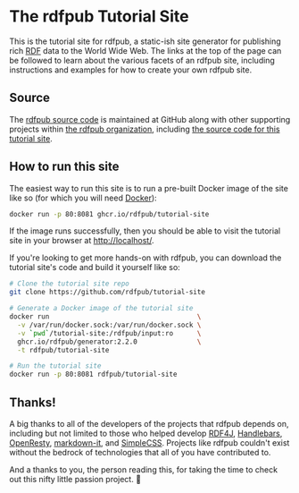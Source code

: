 # The rdfpub Tutorial Site

This is the tutorial site for rdfpub, a static-ish site generator for
publishing rich [RDF](https://www.w3.org/TR/rdf11-primer/) data to the World
Wide Web. The links at the top of the page can be followed to learn about the
various facets of an rdfpub site, including instructions and examples for how
to create your own rdfpub site.

## Source

The [rdfpub source code](https://github.com/rdfpub/generator) is maintained
at GitHub along with other supporting projects within
[the rdfpub organization](https://github.com/rdfpub), including
[the source code for this tutorial site](https://github.com/rdfpub/tutorial-site).

## How to run this site

The easiest way to run this site is to run a pre-built Docker image of the
site like so (for which you will need [Docker](https://www.docker.com)):

```bash
docker run -p 80:8081 ghcr.io/rdfpub/tutorial-site
```

If the image runs successfully, then you should be able to visit the tutorial
site in your browser at <http://localhost/>.

If you're looking to get more hands-on with rdfpub, you can download the
tutorial site's code and build it yourself like so:

```bash
# Clone the tutorial site repo
git clone https://github.com/rdfpub/tutorial-site

# Generate a Docker image of the tutorial site
docker run                                     \
  -v /var/run/docker.sock:/var/run/docker.sock \
  -v `pwd`/tutorial-site:/rdfpub/input:ro      \
  ghcr.io/rdfpub/generator:2.2.0               \
  -t rdfpub/tutorial-site

# Run the tutorial site
docker run -p 80:8081 rdfpub/tutorial-site
```

## Thanks!

A big thanks to all of the developers of the projects that rdfpub depends
on, including but not limited to those who helped develop
[RDF4J](https://rdf4j.org), [Handlebars](https://handlebarsjs.com),
[OpenResty](https://openresty.org),
[markdown-it](https://github.com/markdown-it/markdown-it), and
[SimpleCSS](https://www.simplecss.org). Projects like rdfpub
couldn't exist without the bedrock of technologies that all of you have
contributed to.

And a thanks to you, the person reading this, for taking the time to check
out this nifty little passion project. 🙂
